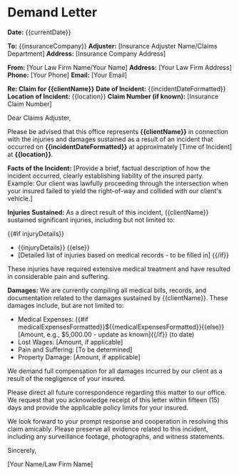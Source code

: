 # Demand Letter

**Date:** {{currentDate}}

**To:** {{insuranceCompany}}
**Adjuster:** [Insurance Adjuster Name/Claims Department]
**Address:** [Insurance Company Address]

**From:** [Your Law Firm Name/Your Name]
**Address:** [Your Law Firm Address]
**Phone:** [Your Phone]
**Email:** [Your Email]

**Re: Claim for {{clientName}}**
**Date of Incident:** {{incidentDateFormatted}}
**Location of Incident:** {{location}}
**Claim Number (if known):** [Insurance Claim Number]

Dear Claims Adjuster,

Please be advised that this office represents **{{clientName}}** in connection with the injuries and damages sustained as a result of an incident that occurred on **{{incidentDateFormatted}}** at approximately [Time of Incident] at **{{location}}**.

**Facts of the Incident:**
[Provide a brief, factual description of how the incident occurred, clearly establishing liability of the insured party. Example: Our client was lawfully proceeding through the intersection when your insured failed to yield the right-of-way and collided with our client's vehicle.]

**Injuries Sustained:**
As a direct result of this incident, {{clientName}} sustained significant injuries, including but not limited to:

{{#if injuryDetails}}
* {{injuryDetails}}
{{else}}
* [Detailed list of injuries based on medical records - to be filled in]
{{/if}}

These injuries have required extensive medical treatment and have resulted in considerable pain and suffering.

**Damages:**
We are currently compiling all medical bills, records, and documentation related to the damages sustained by {{clientName}}. These damages include, but are not limited to:

* Medical Expenses: {{#if medicalExpensesFormatted}}${{medicalExpensesFormatted}}{{else}}[Amount, e.g., $5,000.00 - update as known]{{/if}} (to date)
* Lost Wages: [Amount, if applicable]
* Pain and Suffering: [To be determined]
* Property Damage: [Amount, if applicable]

We demand full compensation for all damages incurred by our client as a result of the negligence of your insured.

Please direct all future correspondence regarding this matter to our office. We request that you acknowledge receipt of this letter within fifteen (15) days and provide the applicable policy limits for your insured.

We look forward to your prompt response and cooperation in resolving this claim amicably. Please preserve all evidence related to this incident, including any surveillance footage, photographs, and witness statements.

Sincerely,

[Your Name/Law Firm Name] 